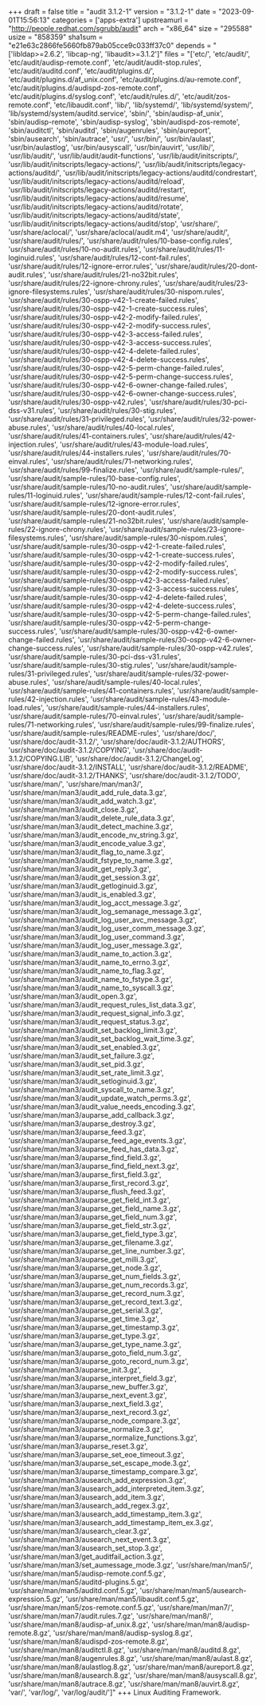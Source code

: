 +++
draft = false
title = "audit 3.1.2-1"
version = "3.1.2-1"
date = "2023-09-01T15:56:13"
categories = ['apps-extra']
upstreamurl = "http://people.redhat.com/sgrubb/audit"
arch = "x86_64"
size = "295588"
usize = "858359"
sha1sum = "e21e63c2866fe5660fb879ab05cce9c033ff37c0"
depends = "['libldap>=2.6.2', 'libcap-ng', 'libaudit>=3.1.2']"
files = "['etc/', 'etc/audit/', 'etc/audit/audisp-remote.conf', 'etc/audit/audit-stop.rules', 'etc/audit/auditd.conf', 'etc/audit/plugins.d/', 'etc/audit/plugins.d/af_unix.conf', 'etc/audit/plugins.d/au-remote.conf', 'etc/audit/plugins.d/audispd-zos-remote.conf', 'etc/audit/plugins.d/syslog.conf', 'etc/audit/rules.d/', 'etc/audit/zos-remote.conf', 'etc/libaudit.conf', 'lib/', 'lib/systemd/', 'lib/systemd/system/', 'lib/systemd/system/auditd.service', 'sbin/', 'sbin/audisp-af_unix', 'sbin/audisp-remote', 'sbin/audisp-syslog', 'sbin/audispd-zos-remote', 'sbin/auditctl', 'sbin/auditd', 'sbin/augenrules', 'sbin/aureport', 'sbin/ausearch', 'sbin/autrace', 'usr/', 'usr/bin/', 'usr/bin/aulast', 'usr/bin/aulastlog', 'usr/bin/ausyscall', 'usr/bin/auvirt', 'usr/lib/', 'usr/lib/audit/', 'usr/lib/audit/audit-functions', 'usr/lib/audit/initscripts/', 'usr/lib/audit/initscripts/legacy-actions/', 'usr/lib/audit/initscripts/legacy-actions/auditd/', 'usr/lib/audit/initscripts/legacy-actions/auditd/condrestart', 'usr/lib/audit/initscripts/legacy-actions/auditd/reload', 'usr/lib/audit/initscripts/legacy-actions/auditd/restart', 'usr/lib/audit/initscripts/legacy-actions/auditd/resume', 'usr/lib/audit/initscripts/legacy-actions/auditd/rotate', 'usr/lib/audit/initscripts/legacy-actions/auditd/state', 'usr/lib/audit/initscripts/legacy-actions/auditd/stop', 'usr/share/', 'usr/share/aclocal/', 'usr/share/aclocal/audit.m4', 'usr/share/audit/', 'usr/share/audit/rules/', 'usr/share/audit/rules/10-base-config.rules', 'usr/share/audit/rules/10-no-audit.rules', 'usr/share/audit/rules/11-loginuid.rules', 'usr/share/audit/rules/12-cont-fail.rules', 'usr/share/audit/rules/12-ignore-error.rules', 'usr/share/audit/rules/20-dont-audit.rules', 'usr/share/audit/rules/21-no32bit.rules', 'usr/share/audit/rules/22-ignore-chrony.rules', 'usr/share/audit/rules/23-ignore-filesystems.rules', 'usr/share/audit/rules/30-nispom.rules', 'usr/share/audit/rules/30-ospp-v42-1-create-failed.rules', 'usr/share/audit/rules/30-ospp-v42-1-create-success.rules', 'usr/share/audit/rules/30-ospp-v42-2-modify-failed.rules', 'usr/share/audit/rules/30-ospp-v42-2-modify-success.rules', 'usr/share/audit/rules/30-ospp-v42-3-access-failed.rules', 'usr/share/audit/rules/30-ospp-v42-3-access-success.rules', 'usr/share/audit/rules/30-ospp-v42-4-delete-failed.rules', 'usr/share/audit/rules/30-ospp-v42-4-delete-success.rules', 'usr/share/audit/rules/30-ospp-v42-5-perm-change-failed.rules', 'usr/share/audit/rules/30-ospp-v42-5-perm-change-success.rules', 'usr/share/audit/rules/30-ospp-v42-6-owner-change-failed.rules', 'usr/share/audit/rules/30-ospp-v42-6-owner-change-success.rules', 'usr/share/audit/rules/30-ospp-v42.rules', 'usr/share/audit/rules/30-pci-dss-v31.rules', 'usr/share/audit/rules/30-stig.rules', 'usr/share/audit/rules/31-privileged.rules', 'usr/share/audit/rules/32-power-abuse.rules', 'usr/share/audit/rules/40-local.rules', 'usr/share/audit/rules/41-containers.rules', 'usr/share/audit/rules/42-injection.rules', 'usr/share/audit/rules/43-module-load.rules', 'usr/share/audit/rules/44-installers.rules', 'usr/share/audit/rules/70-einval.rules', 'usr/share/audit/rules/71-networking.rules', 'usr/share/audit/rules/99-finalize.rules', 'usr/share/audit/sample-rules/', 'usr/share/audit/sample-rules/10-base-config.rules', 'usr/share/audit/sample-rules/10-no-audit.rules', 'usr/share/audit/sample-rules/11-loginuid.rules', 'usr/share/audit/sample-rules/12-cont-fail.rules', 'usr/share/audit/sample-rules/12-ignore-error.rules', 'usr/share/audit/sample-rules/20-dont-audit.rules', 'usr/share/audit/sample-rules/21-no32bit.rules', 'usr/share/audit/sample-rules/22-ignore-chrony.rules', 'usr/share/audit/sample-rules/23-ignore-filesystems.rules', 'usr/share/audit/sample-rules/30-nispom.rules', 'usr/share/audit/sample-rules/30-ospp-v42-1-create-failed.rules', 'usr/share/audit/sample-rules/30-ospp-v42-1-create-success.rules', 'usr/share/audit/sample-rules/30-ospp-v42-2-modify-failed.rules', 'usr/share/audit/sample-rules/30-ospp-v42-2-modify-success.rules', 'usr/share/audit/sample-rules/30-ospp-v42-3-access-failed.rules', 'usr/share/audit/sample-rules/30-ospp-v42-3-access-success.rules', 'usr/share/audit/sample-rules/30-ospp-v42-4-delete-failed.rules', 'usr/share/audit/sample-rules/30-ospp-v42-4-delete-success.rules', 'usr/share/audit/sample-rules/30-ospp-v42-5-perm-change-failed.rules', 'usr/share/audit/sample-rules/30-ospp-v42-5-perm-change-success.rules', 'usr/share/audit/sample-rules/30-ospp-v42-6-owner-change-failed.rules', 'usr/share/audit/sample-rules/30-ospp-v42-6-owner-change-success.rules', 'usr/share/audit/sample-rules/30-ospp-v42.rules', 'usr/share/audit/sample-rules/30-pci-dss-v31.rules', 'usr/share/audit/sample-rules/30-stig.rules', 'usr/share/audit/sample-rules/31-privileged.rules', 'usr/share/audit/sample-rules/32-power-abuse.rules', 'usr/share/audit/sample-rules/40-local.rules', 'usr/share/audit/sample-rules/41-containers.rules', 'usr/share/audit/sample-rules/42-injection.rules', 'usr/share/audit/sample-rules/43-module-load.rules', 'usr/share/audit/sample-rules/44-installers.rules', 'usr/share/audit/sample-rules/70-einval.rules', 'usr/share/audit/sample-rules/71-networking.rules', 'usr/share/audit/sample-rules/99-finalize.rules', 'usr/share/audit/sample-rules/README-rules', 'usr/share/doc/', 'usr/share/doc/audit-3.1.2/', 'usr/share/doc/audit-3.1.2/AUTHORS', 'usr/share/doc/audit-3.1.2/COPYING', 'usr/share/doc/audit-3.1.2/COPYING.LIB', 'usr/share/doc/audit-3.1.2/ChangeLog', 'usr/share/doc/audit-3.1.2/INSTALL', 'usr/share/doc/audit-3.1.2/README', 'usr/share/doc/audit-3.1.2/THANKS', 'usr/share/doc/audit-3.1.2/TODO', 'usr/share/man/', 'usr/share/man/man3/', 'usr/share/man/man3/audit_add_rule_data.3.gz', 'usr/share/man/man3/audit_add_watch.3.gz', 'usr/share/man/man3/audit_close.3.gz', 'usr/share/man/man3/audit_delete_rule_data.3.gz', 'usr/share/man/man3/audit_detect_machine.3.gz', 'usr/share/man/man3/audit_encode_nv_string.3.gz', 'usr/share/man/man3/audit_encode_value.3.gz', 'usr/share/man/man3/audit_flag_to_name.3.gz', 'usr/share/man/man3/audit_fstype_to_name.3.gz', 'usr/share/man/man3/audit_get_reply.3.gz', 'usr/share/man/man3/audit_get_session.3.gz', 'usr/share/man/man3/audit_getloginuid.3.gz', 'usr/share/man/man3/audit_is_enabled.3.gz', 'usr/share/man/man3/audit_log_acct_message.3.gz', 'usr/share/man/man3/audit_log_semanage_message.3.gz', 'usr/share/man/man3/audit_log_user_avc_message.3.gz', 'usr/share/man/man3/audit_log_user_comm_message.3.gz', 'usr/share/man/man3/audit_log_user_command.3.gz', 'usr/share/man/man3/audit_log_user_message.3.gz', 'usr/share/man/man3/audit_name_to_action.3.gz', 'usr/share/man/man3/audit_name_to_errno.3.gz', 'usr/share/man/man3/audit_name_to_flag.3.gz', 'usr/share/man/man3/audit_name_to_fstype.3.gz', 'usr/share/man/man3/audit_name_to_syscall.3.gz', 'usr/share/man/man3/audit_open.3.gz', 'usr/share/man/man3/audit_request_rules_list_data.3.gz', 'usr/share/man/man3/audit_request_signal_info.3.gz', 'usr/share/man/man3/audit_request_status.3.gz', 'usr/share/man/man3/audit_set_backlog_limit.3.gz', 'usr/share/man/man3/audit_set_backlog_wait_time.3.gz', 'usr/share/man/man3/audit_set_enabled.3.gz', 'usr/share/man/man3/audit_set_failure.3.gz', 'usr/share/man/man3/audit_set_pid.3.gz', 'usr/share/man/man3/audit_set_rate_limit.3.gz', 'usr/share/man/man3/audit_setloginuid.3.gz', 'usr/share/man/man3/audit_syscall_to_name.3.gz', 'usr/share/man/man3/audit_update_watch_perms.3.gz', 'usr/share/man/man3/audit_value_needs_encoding.3.gz', 'usr/share/man/man3/auparse_add_callback.3.gz', 'usr/share/man/man3/auparse_destroy.3.gz', 'usr/share/man/man3/auparse_feed.3.gz', 'usr/share/man/man3/auparse_feed_age_events.3.gz', 'usr/share/man/man3/auparse_feed_has_data.3.gz', 'usr/share/man/man3/auparse_find_field.3.gz', 'usr/share/man/man3/auparse_find_field_next.3.gz', 'usr/share/man/man3/auparse_first_field.3.gz', 'usr/share/man/man3/auparse_first_record.3.gz', 'usr/share/man/man3/auparse_flush_feed.3.gz', 'usr/share/man/man3/auparse_get_field_int.3.gz', 'usr/share/man/man3/auparse_get_field_name.3.gz', 'usr/share/man/man3/auparse_get_field_num.3.gz', 'usr/share/man/man3/auparse_get_field_str.3.gz', 'usr/share/man/man3/auparse_get_field_type.3.gz', 'usr/share/man/man3/auparse_get_filename.3.gz', 'usr/share/man/man3/auparse_get_line_number.3.gz', 'usr/share/man/man3/auparse_get_milli.3.gz', 'usr/share/man/man3/auparse_get_node.3.gz', 'usr/share/man/man3/auparse_get_num_fields.3.gz', 'usr/share/man/man3/auparse_get_num_records.3.gz', 'usr/share/man/man3/auparse_get_record_num.3.gz', 'usr/share/man/man3/auparse_get_record_text.3.gz', 'usr/share/man/man3/auparse_get_serial.3.gz', 'usr/share/man/man3/auparse_get_time.3.gz', 'usr/share/man/man3/auparse_get_timestamp.3.gz', 'usr/share/man/man3/auparse_get_type.3.gz', 'usr/share/man/man3/auparse_get_type_name.3.gz', 'usr/share/man/man3/auparse_goto_field_num.3.gz', 'usr/share/man/man3/auparse_goto_record_num.3.gz', 'usr/share/man/man3/auparse_init.3.gz', 'usr/share/man/man3/auparse_interpret_field.3.gz', 'usr/share/man/man3/auparse_new_buffer.3.gz', 'usr/share/man/man3/auparse_next_event.3.gz', 'usr/share/man/man3/auparse_next_field.3.gz', 'usr/share/man/man3/auparse_next_record.3.gz', 'usr/share/man/man3/auparse_node_compare.3.gz', 'usr/share/man/man3/auparse_normalize.3.gz', 'usr/share/man/man3/auparse_normalize_functions.3.gz', 'usr/share/man/man3/auparse_reset.3.gz', 'usr/share/man/man3/auparse_set_eoe_timeout.3.gz', 'usr/share/man/man3/auparse_set_escape_mode.3.gz', 'usr/share/man/man3/auparse_timestamp_compare.3.gz', 'usr/share/man/man3/ausearch_add_expression.3.gz', 'usr/share/man/man3/ausearch_add_interpreted_item.3.gz', 'usr/share/man/man3/ausearch_add_item.3.gz', 'usr/share/man/man3/ausearch_add_regex.3.gz', 'usr/share/man/man3/ausearch_add_timestamp_item.3.gz', 'usr/share/man/man3/ausearch_add_timestamp_item_ex.3.gz', 'usr/share/man/man3/ausearch_clear.3.gz', 'usr/share/man/man3/ausearch_next_event.3.gz', 'usr/share/man/man3/ausearch_set_stop.3.gz', 'usr/share/man/man3/get_auditfail_action.3.gz', 'usr/share/man/man3/set_aumessage_mode.3.gz', 'usr/share/man/man5/', 'usr/share/man/man5/audisp-remote.conf.5.gz', 'usr/share/man/man5/auditd-plugins.5.gz', 'usr/share/man/man5/auditd.conf.5.gz', 'usr/share/man/man5/ausearch-expression.5.gz', 'usr/share/man/man5/libaudit.conf.5.gz', 'usr/share/man/man5/zos-remote.conf.5.gz', 'usr/share/man/man7/', 'usr/share/man/man7/audit.rules.7.gz', 'usr/share/man/man8/', 'usr/share/man/man8/audisp-af_unix.8.gz', 'usr/share/man/man8/audisp-remote.8.gz', 'usr/share/man/man8/audisp-syslog.8.gz', 'usr/share/man/man8/audispd-zos-remote.8.gz', 'usr/share/man/man8/auditctl.8.gz', 'usr/share/man/man8/auditd.8.gz', 'usr/share/man/man8/augenrules.8.gz', 'usr/share/man/man8/aulast.8.gz', 'usr/share/man/man8/aulastlog.8.gz', 'usr/share/man/man8/aureport.8.gz', 'usr/share/man/man8/ausearch.8.gz', 'usr/share/man/man8/ausyscall.8.gz', 'usr/share/man/man8/autrace.8.gz', 'usr/share/man/man8/auvirt.8.gz', 'var/', 'var/log/', 'var/log/audit/']"
+++
Linux Auditing Framework.
